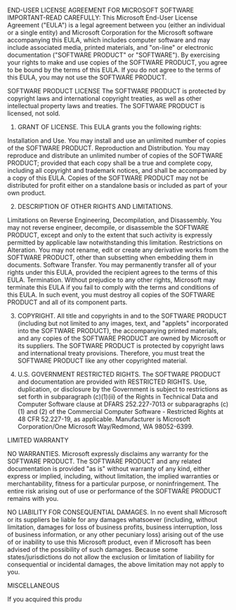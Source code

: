 END-USER LICENSE AGREEMENT FOR
MICROSOFT SOFTWARE
IMPORTANT-READ CAREFULLY: This Microsoft End-User License Agreement ("EULA") is a legal agreement between you (either an individual or a single entity) and Microsoft Corporation for the Microsoft software accompanying this EULA, which includes computer software and may include associated media, printed materials, and "on-line" or electronic documentation ("SOFTWARE PRODUCT" or "SOFTWARE"). By exercising your rights to make and use copies of the SOFTWARE PRODUCT, you agree to be bound by the terms of this EULA. If you do not agree to the terms of this EULA, you may not use the SOFTWARE PRODUCT.


SOFTWARE PRODUCT LICENSE
The SOFTWARE PRODUCT is protected by copyright laws and international copyright treaties, as well as other intellectual property laws and treaties. The SOFTWARE PRODUCT is licensed, not sold.


1. GRANT OF LICENSE. This EULA grants you the following rights:

Installation and Use. You may install and use an unlimited number of copies of the SOFTWARE PRODUCT.
Reproduction and Distribution. You may reproduce and distribute an unlimited number of copies of the SOFTWARE PRODUCT; provided that each copy shall be a true and complete copy, including all copyright and trademark notices, and shall be accompanied by a copy of this EULA. Copies of the SOFTWARE PRODUCT may not be distributed for profit either on a standalone basis or included as part of your own product.

2. DESCRIPTION OF OTHER RIGHTS AND LIMITATIONS.

Limitations on Reverse Engineering, Decompilation, and Disassembly. You may not reverse engineer, decompile, or disassemble the SOFTWARE PRODUCT, except and only to the extent that such activity is expressly permitted by applicable law notwithstanding this limitation.
Restrictions on Alteration. You may not rename, edit or create any derivative works from the SOFTWARE PRODUCT, other than subsetting when embedding them in documents.
Software Transfer. You may permanently transfer all of your rights under this EULA, provided the recipient agrees to the terms of this EULA.
Termination. Without prejudice to any other rights, Microsoft may terminate this EULA if you fail to comply with the terms and conditions of this EULA. In such event, you must destroy all copies of the SOFTWARE PRODUCT and all of its component parts.

3. COPYRIGHT. All title and copyrights in and to the SOFTWARE PRODUCT (including but not limited to any images, text, and "applets" incorporated into the SOFTWARE PRODUCT), the accompanying printed materials, and any copies of the SOFTWARE PRODUCT are owned by Microsoft or its suppliers. The SOFTWARE PRODUCT is protected by copyright laws and international treaty provisions. Therefore, you must treat the SOFTWARE PRODUCT like any other copyrighted material.


4. U.S. GOVERNMENT RESTRICTED RIGHTS. The SOFTWARE PRODUCT and documentation are provided with RESTRICTED RIGHTS. Use, duplication, or disclosure by the Government is subject to restrictions as set forth in subparagraph (c)(1)(ii) of the Rights in Technical Data and Computer Software clause at DFARS 252.227-7013 or subparagraphs (c)(1) and (2) of the Commercial Computer Software - Restricted Rights at 48 CFR 52.227-19, as applicable. Manufacturer is Microsoft Corporation/One Microsoft Way/Redmond, WA 98052-6399.


LIMITED WARRANTY

NO WARRANTIES. Microsoft expressly disclaims any warranty for the SOFTWARE PRODUCT. The SOFTWARE PRODUCT and any related documentation is provided "as is" without warranty of any kind, either express or implied, including, without limitation, the implied warranties or merchantability, fitness for a particular purpose, or noninfringement. The entire risk arising out of use or performance of the SOFTWARE PRODUCT remains with you.

NO LIABILITY FOR CONSEQUENTIAL DAMAGES. In no event shall Microsoft or its suppliers be liable for any damages whatsoever (including, without limitation, damages for loss of business profits, business interruption, loss of business information, or any other pecuniary loss) arising out of the use of or inability to use this Microsoft product, even if Microsoft has been advised of the possibility of such damages. Because some states/jurisdictions do not allow the exclusion or limitation of liability for consequential or incidental damages, the above limitation may not apply to you.


MISCELLANEOUS

If you acquired this produ